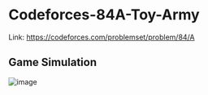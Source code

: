# Codeforces-84A-Toy-Army
Link: https://codeforces.com/problemset/problem/84/A
## Game Simulation
![image](https://user-images.githubusercontent.com/51401355/132973661-f3ffaa31-9350-4cb8-9e93-7ec2a06ca284.png)
